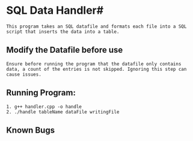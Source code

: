 # SQL Data Handler#
	This program takes an SQL datafile and formats each file into a SQL script that inserts the data into a table.


## Modify the Datafile before use ##
	Ensure before running the program that the datafile only contains data, a count of the entries is not skipped. Ignoring this step can cause issues.


## Running Program: ##
	1. g++ handler.cpp -o handle
	2. ./handle tableName dataFile writingFile

## Known Bugs ##
	
